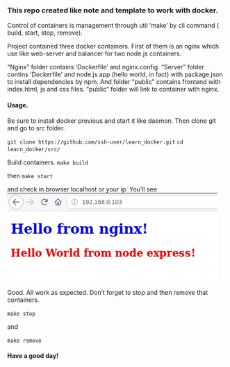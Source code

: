 ### This repo created like note and template to work with docker.

Control of containers is management through util ‘make’ by cli command ( build, start, stop, remove).

Project contained three docker containers. First of them is an nginx which use like web-server and balancer for two node.js containers.

“Nginx” folder contains ‘Dockerfile’ and nginx.config.
“Server” folder contins ‘Dockerfile’ and node.js app (hello world, in fact) with package.json to install dependencies by npm.
And folder “public” contains frontend with index.html, js and css files. “public” folder will link to container with nginx.


#### Usage.
Be sure to install docker previous and start it like daemon. 
Then clone git and go to src folder.

`git clone https://github.com/ssh-user/learn_docker.git`
`cd learn_docker/src/`

Build containers.
`make build`  

then
`make start`

and check in browser localhost or your ip. 
You’ll see 
![Alt text](https://github.com/ssh-user/learn_docker/blob/master/result.jpg)

Good. All work as expected.
Don’t forget to stop and then remove that containers.

`make stop`

and

`make remove`


#### Have a good day!
